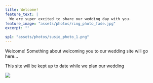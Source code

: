 ```yaml
---
title: Welcome!
feature_text: |
  We are super excited to share our wedding day with you.
feature_image: "assets/photos/ring_photo_fade.jpg"
excerpt: ""

sp1: "assets/photos/susie_photo_1.png"
---
```


Welcome! Something about welcoming you to our wedding site will go here...

This site will be kept up to date while we plan our wedding

<img
src="{{ page.sp1 | prepend: site.baseurl | replace: '//', '/' }}"
/>
